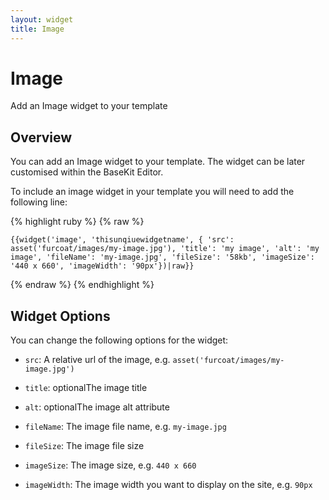 ```yaml
---
layout: widget
title: Image
---
```


# Image

Add an Image widget to your template

## Overview

You can add an Image widget to your template. The widget can be later customised within the BaseKit Editor. 

To include an image widget in your template you will need to add the following line:

{% highlight ruby %}
{% raw %}

	{{widget('image', 'thisunqiuewidgetname', { 'src': asset('furcoat/images/my-image.jpg'), 'title': 'my image', 'alt': 'my image', 'fileName': 'my-image.jpg', 'fileSize': '58kb', 'imageSize': '440 x 660', 'imageWidth': '90px'})|raw}}

{% endraw %}
{% endhighlight %}

## Widget Options

You can change the following options for the widget:

* ```src```: A relative url of the image, e.g. ```asset('furcoat/images/my-image.jpg')```

* ```title```: optionalThe image title

* ```alt```: optionalThe image alt attribute

* ```fileName```: The image file name, e.g. ```my-image.jpg```

* ```fileSize```: The image file size 

* ```imageSize```: The image size, e.g. ```440 x 660```

* ```imageWidth```: The image width you want to display on the site, e.g. ```90px```
